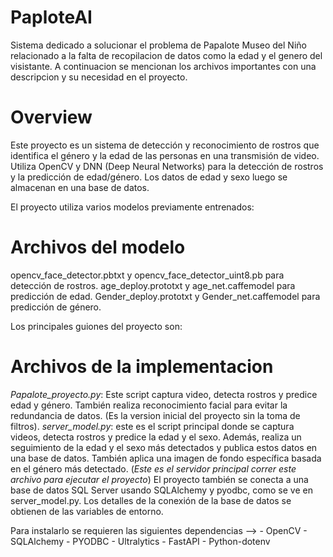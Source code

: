 # PaploteAI
Sistema dedicado a solucionar el problema de Papalote Museo del Niño relacionado a la falta de recopilacion de datos como la edad y el genero del visistante. A continuacion se mencionan los archivos importantes con una descripcion y su necesidad en el proyecto.

# Overview
Este proyecto es un sistema de detección y reconocimiento de rostros que identifica el género y la edad de las personas en una transmisión de video. Utiliza OpenCV y DNN (Deep Neural Networks) para la detección de rostros y la predicción de edad/género. Los datos de edad y sexo luego se almacenan en una base de datos.

El proyecto utiliza varios modelos previamente entrenados:

# Archivos del modelo
opencv_face_detector.pbtxt y opencv_face_detector_uint8.pb para detección de rostros.
age_deploy.prototxt y age_net.caffemodel para predicción de edad.
Gender_deploy.prototxt y Gender_net.caffemodel para predicción de género.

Los principales guiones del proyecto son:

# Archivos de la implementacion
*Papalote_proyecto.py*: Este script captura video, detecta rostros y predice edad y género. También realiza reconocimiento facial para evitar la redundancia de datos. (Es la version inicial del proyecto sin la toma de filtros).
*server_model.py*: este es el script principal donde se captura videos, detecta rostros y predice la edad y el sexo. Además, realiza un seguimiento de la edad y el sexo más detectados y publica estos datos en una base de datos. También aplica una imagen de fondo específica basada en el género más detectado. (*Este es el servidor principal correr este archivo para ejecutar el proyecto*)
El proyecto también se conecta a una base de datos SQL Server usando SQLAlchemy y pyodbc, como se ve en server_model.py. Los detalles de la conexión de la base de datos se obtienen de las variables de entorno.

Para instalarlo se requieren las siguientes dependencias --> 
    - OpenCV
    - SQLAlchemy
    - PYODBC
    - Ultralytics
    - FastAPI
    - Python-dotenv
